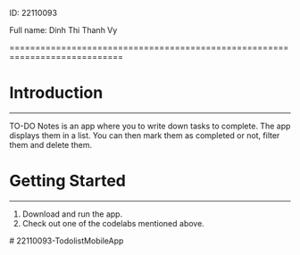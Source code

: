 ID: 22110093

Full name: Dinh Thi Thanh Vy

============================================================================



# Introduction
------------

TO-DO Notes is an app where you to write down tasks to complete. The app displays them in a list.
You can then mark them as completed or not, filter them and delete them.

# Getting Started
---------------

1. Download and run the app.
2. Check out one of the codelabs mentioned above.

#   2 2 1 1 0 0 9 3 - T o d o l i s t M o b i l e A p p 
 
 
